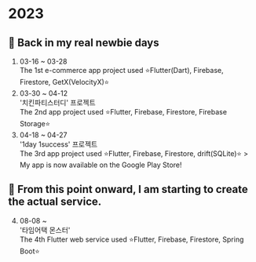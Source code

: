 # 2023<br>
## 👶 Back in my real newbie days<br>
1. 03-16 ~ 03-28<br>
The 1st e-commerce app project used ⭐Flutter(Dart), Firebase, Firestore, GetX(VelocityX)⭐<br>
2. 03-30 ~ 04-12<br>
'치킨파티스터디' 프로젝트<br>
The 2nd app project used ⭐Flutter, Firebase, Firestore, Firebase Storage⭐<br> 
3. 04-18 ~ 04-27<br>
'1day 1success' 프로젝트<br>
The 3rd app project used ⭐Flutter, Firebase, Firestore, drift(SQLite)⭐ > My app is now available on the Google Play Store!<br>
## 🧒 From this point onward, I am starting to create the actual service.<br>
4. 08-08 ~ <br>
'타임어택 몬스터'<br>
The 4th Flutter web service used ⭐Flutter, Firebase, Firestore, Spring Boot⭐<br>

